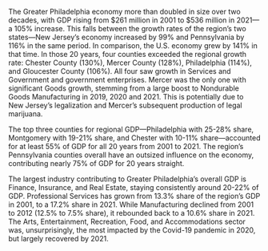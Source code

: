 The Greater Philadelphia economy more than doubled in size over two decades, with GDP rising from $261 million in 2001 to $536 million in 2021—a 105% increase. This falls between the growth rates of the region’s two states—New Jersey’s economy increased by 99% and Pennsylvania by 116% in the same period. In comparison, the U.S. economy grew by 141% in that time. In those 20 years, four counties exceeded the regional growth rate: Chester County (130%), Mercer County (128%), Philadelphia (114%), and Gloucester County (106%). All four saw growth in Services and Government and government enterprises. Mercer was the only one with significant Goods growth, stemming from a large boost to Nondurable Goods Manufacturing in 2019, 2020 and 2021. This is potentially due to New Jersey’s legalization and Mercer’s subsequent production of legal marijuana.

The top three counties for regional GDP—Philadelphia with 25-28% share, Montgomery with 19-21% share, and Chester with 10-11% share—accounted for at least 55% of GDP for all 20 years from 2001 to 2021. The region’s Pennsylvania counties overall have an outsized influence on the economy, contributing nearly 75% of GDP for 20 years straight.

The largest industry contributing to Greater Philadelphia’s overall GDP is Finance, Insurance, and Real Estate, staying consistently around 20-22% of GDP. Professional Services has grown from 13.3% share of the region’s GDP in 2001, to a 17.2% share in 2021. While Manufacturing declined from 2001 to 2012 (12.5% to 7.5% share), it rebounded back to a 10.6% share in 2021. The Arts, Entertainment, Recreation, Food, and Accommodations sector was, unsurprisingly, the most impacted by the Covid-19 pandemic in 2020, but largely recovered by 2021.